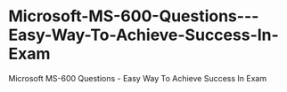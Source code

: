 # Microsoft-MS-600-Questions---Easy-Way-To-Achieve-Success-In-Exam
Microsoft MS-600 Questions - Easy Way To Achieve Success In Exam
